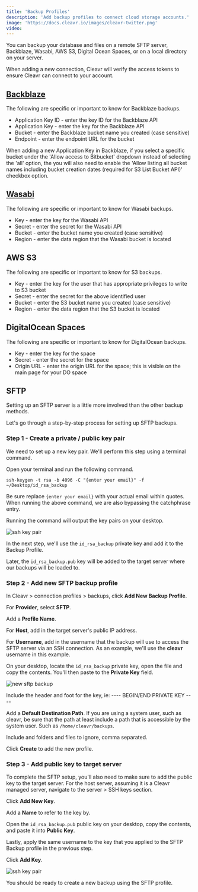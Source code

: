 ```yaml
---
title: 'Backup Profiles'
description: 'Add backup profiles to connect cloud storage accounts.'
image: 'https://docs.cleavr.io/images/cleavr-twitter.png'
video: 
---
```


You can backup your database and files on a remote SFTP server, Backblaze, Wasabi, AWS S3, Digital Ocean Spaces, or on a local directory on your server.

When adding a new connection, Cleavr will verify the access tokens to ensure Cleavr can connect to your account.  

## [Backblaze](https://www.backblaze.com/)

The following are specific or important to know for Backblaze backups. 

- Application Key ID - enter the key ID for the Backblaze API
- Application Key - enter the key for the Backblaze API
- Bucket - enter the Backblaze bucket name you created (case sensitive)
- Endpoint - enter the endpoint URL for the bucket

<base-info>
When adding a new Application Key in Backblaze, if you select a specific bucket under the 'Allow access to Bitbucket' dropdown instead of selecting the 'all' option, the you will also need to enable the 'Allow listing all bucket names including bucket creation dates (required for S3 List Bucket API)' checkbox option.
</base-info>

## [Wasabi](https://wasabi.com/)

The following are specific or important to know for Wasabi backups. 

- Key - enter the key for the Wasabi API
- Secret - enter the secret for the Wasabi API
- Bucket - enter the  bucket name you created (case sensitive)
- Region - enter the data region that the Wasabi bucket is located

## AWS S3

The following are specific or important to know for S3 backups. 

- Key - enter the key for the user that has appropriate privileges to write to S3 bucket
- Secret - enter the secret for the above identified user
- Bucket - enter the S3 bucket name you created (case sensitive)
- Region - enter the data region that the S3 bucket is located

## DigitalOcean Spaces

The following are specific or important to know for DigitalOcean backups. 

- Key - enter the key for the space
- Secret - enter the secret for the space
- Origin URL - enter the origin URL for the space; this is visible on the main page for your DO space

## SFTP 

Setting up an SFTP server is a little more involved than the other backup methods. 

Let's go through a step-by-step process for setting up SFTP backups. 

### Step 1 - Create a private / public key pair

We need to set up a new key pair. We'll perform this step using a terminal command. 

Open your terminal and run the following command.  

```
ssh-keygen -t rsa -b 4096 -C "{enter your email}" -f ~/Desktop/id_rsa_backup
```

Be sure replace `{enter your email}` with your actual email within quotes. When running the above command, we are also bypassing the catchphrase entry. 

Running the command will output the key pairs on your desktop. 

![ssh key pair](/images/backups/key-pair.png)

In the next step, we'll use the `id_rsa_backup` private key and add it to the Backup Profile. 

Later, the `id_rsa_backup.pub` key will be added to the target server where our backups will be loaded to. 

### Step 2 - Add new SFTP backup profile

In Cleavr > connection profiles > backups, click **Add New Backup Profile**. 

For **Provider**, select **SFTP**. 

Add a **Profile Name**. 

For **Host**, add in the target server's public IP address.

For **Username**, add in the username that the backup will use to access the SFTP server via an SSH connection. As an example, we'll use the **cleavr** username in this example.

On your desktop, locate the `id_rsa_backup` private key, open the file and copy the contents. You'll then paste to the **Private Key** field. 

![new sftp backup](/images/backups/new-sftp-backup.png)

<base-info>
Include the header and foot for the key, ie: ---- BEGIN/END PRIVATE KEY ----
</base-info>

Add a **Default Destination Path**. If you are using a system user, such as cleavr, be sure that the path at least include a path that is accessible by the system user. Such as `/home/cleavr/backups`.

Include and folders and files to ignore, comma separated. 

Click **Create** to add the new profile. 

### Step 3 - Add public key to target server 

To complete the SFTP setup, you'll also need to make sure to add the public key to the target server. For the host server, assuming it is a Cleavr managed server, navigate to the server > SSH keys section. 

Click **Add New Key**. 

Add a **Name** to refer to the key by. 

Open the `id_rsa_backup.pub` public key on your desktop, copy the contents, and paste it into **Public Key**. 

Lastly, apply the same username to the key that you applied to the SFTP Backup profile in the previous step. 

Click **Add Key**. 

![ssh key pair](/images/backups/new-ssh-key.png)

You should be ready to create a new backup using the SFTP profile. 
